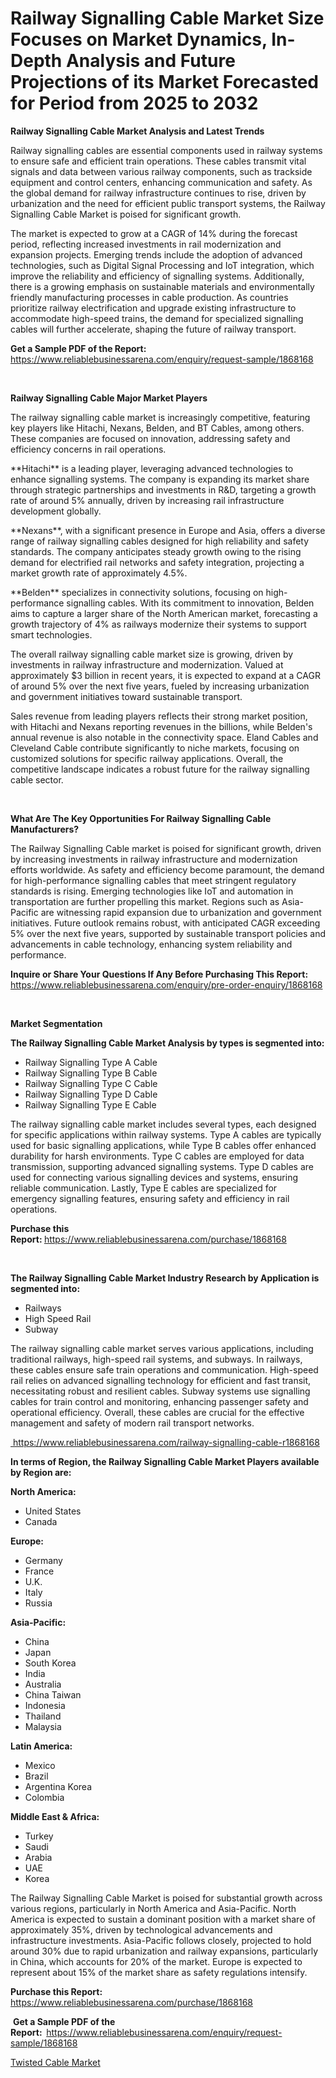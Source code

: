 <p><h1>Railway Signalling Cable Market Size Focuses on Market Dynamics, In-Depth Analysis and Future Projections of its Market Forecasted for Period from 2025 to 2032</h1></p><p><strong>Railway Signalling Cable Market Analysis and Latest Trends</strong></p>
<p><p>Railway signalling cables are essential components used in railway systems to ensure safe and efficient train operations. These cables transmit vital signals and data between various railway components, such as trackside equipment and control centers, enhancing communication and safety. As the global demand for railway infrastructure continues to rise, driven by urbanization and the need for efficient public transport systems, the Railway Signalling Cable Market is poised for significant growth.</p><p>The market is expected to grow at a CAGR of 14% during the forecast period, reflecting increased investments in rail modernization and expansion projects. Emerging trends include the adoption of advanced technologies, such as Digital Signal Processing and IoT integration, which improve the reliability and efficiency of signalling systems. Additionally, there is a growing emphasis on sustainable materials and environmentally friendly manufacturing processes in cable production. As countries prioritize railway electrification and upgrade existing infrastructure to accommodate high-speed trains, the demand for specialized signalling cables will further accelerate, shaping the future of railway transport.</p></p>
<p><strong>Get a Sample PDF of the Report:&nbsp;</strong> <a href="https://www.reliablebusinessarena.com/enquiry/request-sample/1868168?utm_campaign=2112&utm_medium=2&utm_source=Github&utm_content=ia&utm_term=13022025&utm_id=railway-signalling-cable">https://www.reliablebusinessarena.com/enquiry/request-sample/1868168</a></p>
<p>&nbsp;</p>
<p><strong>Railway Signalling Cable Major Market Players</strong></p>
<p><p>The railway signalling cable market is increasingly competitive, featuring key players like Hitachi, Nexans, Belden, and BT Cables, among others. These companies are focused on innovation, addressing safety and efficiency concerns in rail operations.</p><p>**Hitachi** is a leading player, leveraging advanced technologies to enhance signalling systems. The company is expanding its market share through strategic partnerships and investments in R&D, targeting a growth rate of around 5% annually, driven by increasing rail infrastructure development globally. </p><p>**Nexans**, with a significant presence in Europe and Asia, offers a diverse range of railway signalling cables designed for high reliability and safety standards. The company anticipates steady growth owing to the rising demand for electrified rail networks and safety integration, projecting a market growth rate of approximately 4.5%.</p><p>**Belden** specializes in connectivity solutions, focusing on high-performance signalling cables. With its commitment to innovation, Belden aims to capture a larger share of the North American market, forecasting a growth trajectory of 4% as railways modernize their systems to support smart technologies.</p><p>The overall railway signalling cable market size is growing, driven by investments in railway infrastructure and modernization. Valued at approximately $3 billion in recent years, it is expected to expand at a CAGR of around 5% over the next five years, fueled by increasing urbanization and government initiatives toward sustainable transport.</p><p>Sales revenue from leading players reflects their strong market position, with Hitachi and Nexans reporting revenues in the billions, while Belden's annual revenue is also notable in the connectivity space. Eland Cables and Cleveland Cable contribute significantly to niche markets, focusing on customized solutions for specific railway applications. Overall, the competitive landscape indicates a robust future for the railway signalling cable sector.</p></p>
<p>&nbsp;</p>
<p><strong>What Are The Key Opportunities For Railway Signalling Cable Manufacturers?</strong></p>
<p><p>The Railway Signalling Cable market is poised for significant growth, driven by increasing investments in railway infrastructure and modernization efforts worldwide. As safety and efficiency become paramount, the demand for high-performance signalling cables that meet stringent regulatory standards is rising. Emerging technologies like IoT and automation in transportation are further propelling this market. Regions such as Asia-Pacific are witnessing rapid expansion due to urbanization and government initiatives. Future outlook remains robust, with anticipated CAGR exceeding 5% over the next five years, supported by sustainable transport policies and advancements in cable technology, enhancing system reliability and performance.</p></p>
<p><strong>Inquire or Share Your Questions If Any Before Purchasing This Report:</strong> <a href="https://www.reliablebusinessarena.com/enquiry/pre-order-enquiry/1868168?utm_campaign=2112&utm_medium=2&utm_source=Github&utm_content=ia&utm_term=13022025&utm_id=railway-signalling-cable">https://www.reliablebusinessarena.com/enquiry/pre-order-enquiry/1868168</a></p>
<p>&nbsp;</p>
<p><strong>Market Segmentation</strong></p>
<p><strong>The Railway Signalling Cable Market Analysis by types is segmented into:</strong></p>
<p><ul><li>Railway Signalling Type A Cable</li><li>Railway Signalling Type B Cable</li><li>Railway Signalling Type C Cable</li><li>Railway Signalling Type D Cable</li><li>Railway Signalling Type E Cable</li></ul></p>
<p><p>The railway signalling cable market includes several types, each designed for specific applications within railway systems. Type A cables are typically used for basic signalling applications, while Type B cables offer enhanced durability for harsh environments. Type C cables are employed for data transmission, supporting advanced signalling systems. Type D cables are used for connecting various signalling devices and systems, ensuring reliable communication. Lastly, Type E cables are specialized for emergency signalling features, ensuring safety and efficiency in rail operations.</p></p>
<p><strong>Purchase this Report:&nbsp;</strong><a href="https://www.reliablebusinessarena.com/purchase/1868168?utm_campaign=2112&utm_medium=2&utm_source=Github&utm_content=ia&utm_term=13022025&utm_id=railway-signalling-cable">https://www.reliablebusinessarena.com/purchase/1868168</a></p>
<p>&nbsp;</p>
<p><strong>The Railway Signalling Cable Market Industry Research by Application is segmented into:</strong></p>
<p><ul><li>Railways</li><li>High Speed Rail</li><li>Subway</li></ul></p>
<p><p>The railway signalling cable market serves various applications, including traditional railways, high-speed rail systems, and subways. In railways, these cables ensure safe train operations and communication. High-speed rail relies on advanced signalling technology for efficient and fast transit, necessitating robust and resilient cables. Subway systems use signalling cables for train control and monitoring, enhancing passenger safety and operational efficiency. Overall, these cables are crucial for the effective management and safety of modern rail transport networks.</p></p>
<p><a href="https://www.reliablebusinessarena.com/railway-signalling-cable-r1868168?utm_campaign=2112&utm_medium=2&utm_source=Github&utm_content=ia&utm_term=13022025&utm_id=railway-signalling-cable">&nbsp;https://www.reliablebusinessarena.com/railway-signalling-cable-r1868168</a></p>
<p><strong>In terms of Region, the Railway Signalling Cable Market Players available by Region are:</strong></p>
<p>
    <p> <strong> North America: </strong>
        <ul>
            <li>United States</li>
            <li>Canada</li>
        </ul>
        </p> 
    <p> <strong> Europe: </strong>
        <ul>
            <li>Germany</li>
            <li>France</li>
            <li>U.K.</li>
            <li>Italy</li>
            <li>Russia</li>
        </ul>
        </p> 
    <p> <strong> Asia-Pacific: </strong>
        <ul>
            <li>China</li>
            <li>Japan</li>
            <li>South Korea</li>
            <li>India</li>
            <li>Australia</li>
            <li>China Taiwan</li>
            <li>Indonesia</li>
            <li>Thailand</li>
            <li>Malaysia</li>
        </ul>
        </p> 
    <p> <strong> Latin America: </strong>
        <ul>
            <li>Mexico</li>
            <li>Brazil</li>
            <li>Argentina Korea</li>
            <li>Colombia</li>
        </ul>
        </p> 
    <p> <strong> Middle East & Africa: </strong>
        <ul>
            <li>Turkey</li>
            <li>Saudi</li>
            <li>Arabia</li>
            <li>UAE</li>
            <li>Korea</li>
        </ul>
    </p>
    </p>
<p><p>The Railway Signalling Cable Market is poised for substantial growth across various regions, particularly in North America and Asia-Pacific. North America is expected to sustain a dominant position with a market share of approximately 35%, driven by technological advancements and infrastructure investments. Asia-Pacific follows closely, projected to hold around 30% due to rapid urbanization and railway expansions, particularly in China, which accounts for 20% of the market. Europe is expected to represent about 15% of the market share as safety regulations intensify.</p></p>
<p><strong>Purchase this Report: </strong><a href="https://www.reliablebusinessarena.com/purchase/1868168?utm_campaign=2112&utm_medium=2&utm_source=Github&utm_content=ia&utm_term=13022025&utm_id=railway-signalling-cable">https://www.reliablebusinessarena.com/purchase/1868168</a></p>
<p>&nbsp;<strong>Get a Sample PDF of the Report:&nbsp;&nbsp;</strong><a href="https://www.reliablebusinessarena.com/enquiry/request-sample/1868168?utm_campaign=2112&utm_medium=2&utm_source=Github&utm_content=ia&utm_term=13022025&utm_id=railway-signalling-cable">https://www.reliablebusinessarena.com/enquiry/request-sample/1868168</a></p>
<p><strong></strong></p>
<p><p><a href="https://github.com/AshikRahman991/Market-Research-Report-List-1/blob/main/twisted-cable-market.md?utm_campaign=2112&utm_medium=2&utm_source=Github&utm_content=ia&utm_term=13022025&utm_id=railway-signalling-cable">Twisted Cable Market</a></p></p>